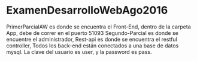 # ExamenDesarrolloWebAgo2016
PrimerParcialAW es donde se encuentra el Front-End, dentro de la carpeta App, debe de correr en el puerto 51093 
Segundo-Parcial es donde se encuentre el administrador,
Rest-api es donde se encuentra el restful controller, 
Todos los back-end están conectados a una base de datos mysql.
La clave del usuario es user, y la password es pass.


